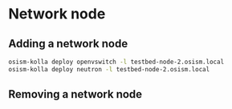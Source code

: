 # Network node

## Adding a network node

```sh
osism-kolla deploy openvswitch -l testbed-node-2.osism.local
osism-kolla deploy neutron -l testbed-node-2.osism.local
```

## Removing a network node
